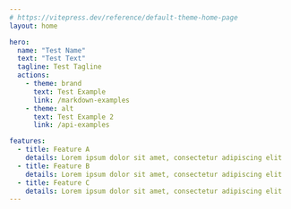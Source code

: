```yaml
---
# https://vitepress.dev/reference/default-theme-home-page
layout: home

hero:
  name: "Test Name"
  text: "Test Text"
  tagline: Test Tagline
  actions:
    - theme: brand
      text: Test Example
      link: /markdown-examples
    - theme: alt
      text: Test Example 2
      link: /api-examples

features:
  - title: Feature A
    details: Lorem ipsum dolor sit amet, consectetur adipiscing elit
  - title: Feature B
    details: Lorem ipsum dolor sit amet, consectetur adipiscing elit
  - title: Feature C
    details: Lorem ipsum dolor sit amet, consectetur adipiscing elit
---
```


